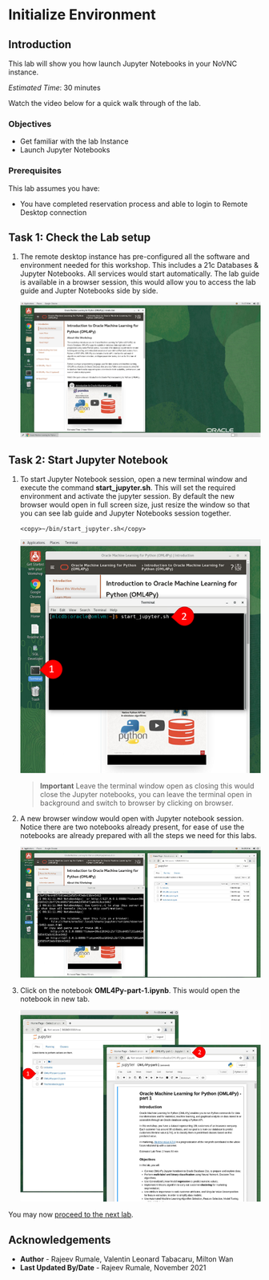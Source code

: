 # Initialize Environment

## Introduction
This lab will show you how launch Jupyter Notebooks in your NoVNC instance.

*Estimated Time*: 30 minutes

Watch the video below for a quick walk through of the lab.

[](youtube:HI9iczwKwJ4)

### Objectives
* Get familiar with the lab Instance
* Launch Jupyter Notebooks

### Prerequisites
This lab assumes you have:
- You have completed reservation process and able to login to Remote Desktop connection

## Task 1: Check the Lab setup
1. The remote desktop instance has pre-configured all the software and environment needed for this workshop. This includes a 21c Databases & Jupyter Notebooks. All services would start automatically.  The lab guide is available in a browser session, this would allow you to access the lab guide and Jupter Notebooks side by side.

    ![](./images/oml4py-novnc-guide.png " ")

## Task 2: Start Jupyter Notebook
1. To start Jupyter Notebook session, open a new terminal window and execute the command **start_jupyter.sh**.  This will set the required environment and activate the jupyter session.  By default the new browser would open in full screen size, just resize the window so that you can see lab guide and Jupyter Notebooks session together.

    ```
    <copy>~/bin/start_jupyter.sh</copy>
    ```
    ![](images/oml4py-startup-jupyter-notebook.png " ")

    > **Important** Leave the terminal window open as closing this would close the Jupyter notebooks, you can leave the terminal open in background and switch to browser by clicking on browser.

2. A new browser window would open with Jupyter notebook session. Notice there are two notebooks already present, for ease of use the notebooks are already prepared with all the steps we need for this labs.      

    ![](images/oml4py-jupyter-notebooks-view.png " ")

3. Click on the notebook **OML4Py-part-1.ipynb**. This would open the notebook in new tab.

    ![](images/oml4py-open-oml4py-part-1.png " ")


You may now [proceed to the next lab](#next).


## Acknowledgements
* **Author** - Rajeev Rumale, Valentin Leonard Tabacaru, Milton Wan
* **Last Updated By/Date** -  Rajeev Rumale, November 2021
